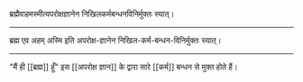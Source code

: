 ब्रह्मैवाहमस्मीत्यपरोक्षज्ञानेन निखिलकर्मबन्धनविनिर्मुक्तः स्यात्।

---

ब्रह्म एव अहम् अस्मि इति अपरोक्ष-ज्ञानेन निखिल-कर्म-बन्धन-विनिर्मुक्तः स्यात्।

---

"मैं ही [[ब्रह्म]] हूँ" इस [[अपरोक्ष ज्ञान]] के द्वारा सारे [[कर्म]] बन्धन से मुक्त होते हैं।